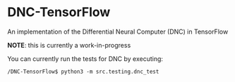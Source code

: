 # DNC-TensorFlow
An implementation of the Differential Neural Computer (DNC) in TensorFlow

**NOTE**: this is currently a work-in-progress

You can currently run the tests for DNC by executing:
```
/DNC-TensorFlow$ python3 -m src.testing.dnc_test
```

